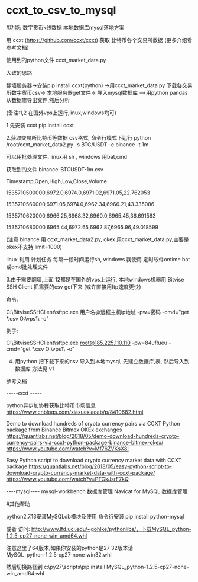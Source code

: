 # ccxt_to_csv_to_mysql


#功能: 数字货币k线数据 本地数据库mysql落地方案


用 ccxt (https://github.com/ccxt/ccxt) 获取 比特币各个交易所数据 (更多介绍看参考文档)


使用到的python文件 ccxt_market_data.py


大致的思路

翻墙服务器->安装pip install ccxt(python) ->用ccxt_market_data.py 下载各交易所数字货币csv-> 本地服务器get文件-> 导入mysql数据库 -->用python pandas 从数据库导出文件,然后分析


(备注:1,2 在国外vps上运行,linux,windows均可)

1.先安装 ccxt   pip install ccxt 

2.获取交易所比特币等数据 csv格式, 命令行模式下运行 python /root/ccxt_market_data2.py -s BTC/USDT -e binance -t 1m

可以用批处理文件, linux用 sh , windows 用bat,cmd

获取到的文件 binance-BTCUSDT-1m.csv 

Timestamp,Open,High,Low,Close,Volume

1535710500000,6972.0,6974.0,6971.02,6971.05,22.762053

1535710560000,6971.05,6974.0,6962.34,6966.21,43.335086

1535710620000,6966.25,6968.32,6960.0,6965.45,36.691563

1535710680000,6965.44,6972.65,6962.87,6965.96,49.018599

(注意 binance 用 ccxt_market_data2.py, okex 用ccxt_market_data.py,主要是okex不支持 limit=1000)


linux 利用 计划任务 每隔一段时间运行sh, windows 我使用 定时软件ontime  bat或cmd批处理文件


3.由于需要翻墙,上面 12都是在国外的vps上运行,  本地windows机器用 Bitvise SSH Client 把需要的csv get下来 (或许直接用ftp速度更快)

命令:

C:\BitviseSSHClient\sftpc.exe 用户名@远程主机ip地址 -pw=密码 -cmd="get *.csv O:\vps1\ -o"

例子: 

C:\BitviseSSHClient\sftpc.exe root@185.225.110.110 -pw=84uf!ueu -cmd="get *.csv O:\vps1\ -o"


4. 用python 把下载下来的csv 导入到本地mysql, 先建立数据库,表, 然后导入到数据库
方法见 v1



参考文档

-----ccxt -----

python异步加协程获取比特币市场信息 https://www.cnblogs.com/xiaxuexiaoab/p/8410682.html

Demo to download hundreds of crypto currency pairs via CCXT Python package from Binance Bitmex OKEx exchanges
https://quantlabs.net/blog/2018/05/demo-download-hundreds-crypto-currency-pairs-via-ccxt-python-package-binance-bitmex-okex/
https://www.youtube.com/watch?v=Mf76ZVKsX8I

Easy Python script to download crypto currency market data with CCXT package
https://quantlabs.net/blog/2018/05/easy-python-script-to-download-crypto-currency-market-data-with-ccxt-package/
https://www.youtube.com/watch?v=PTGkJsrF7kQ

----mysql----
mysql-workbench 数据库管理
Navicat for MySQL 数据库管理



#其他帮助

python2.7.13安装MySQLdb模块及使用
命令行安装
    pip install python-mysql
    
或者
访问: http://www.lfd.uci.edu/~gohlke/pythonlibs/，下载MySQL_python-1.2.5-cp27-none-win_amd64.whl   

注意这里了64版本,如果你安装的python是27 32版本请 MySQL_python‑1.2.5‑cp27‑none‑win32.whl

然后切换路径到 c:\py27\scripts\pip install MySQL_python-1.2.5-cp27-none-win_amd64.whl 








